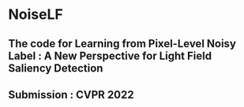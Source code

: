 # NoiseLF
## The code for Learning from Pixel-Level Noisy Label : A New Perspective for Light Field Saliency Detection
## Submission : CVPR 2022
